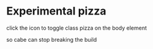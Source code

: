# Experimental pizza

click the icon to toggle class pizza on the body element

so cabe can stop breaking the build
